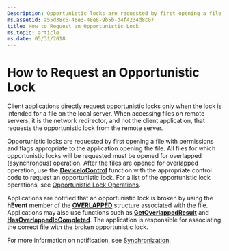 ```yaml
---
Description: Opportunistic locks are requested by first opening a file with permissions and flags appropriate to the application opening the file. All files for which opportunistic locks will be requested must be opened for overlapped (asynchronous) operation.
ms.assetid: a55d38c6-46e3-48e6-9b5b-d4f4234d8c07
title: How to Request an Opportunistic Lock
ms.topic: article
ms.date: 05/31/2018
---
```


# How to Request an Opportunistic Lock

Client applications directly request opportunistic locks only when the lock is intended for a file on the local server. When accessing files on remote servers, it is the network redirector, and not the client application, that requests the opportunistic lock from the remote server.

Opportunistic locks are requested by first opening a file with permissions and flags appropriate to the application opening the file. All files for which opportunistic locks will be requested must be opened for overlapped (asynchronous) operation. After the files are opened for overlapped operation, use the [**DeviceIoControl**](https://docs.microsoft.com/windows/desktop/api/ioapiset/nf-ioapiset-deviceiocontrol) function with the appropriate control code to request an opportunistic lock. For a list of the opportunistic lock operations, see [Opportunistic Lock Operations](opportunistic-lock-operations.md).

Applications are notified that an opportunistic lock is broken by using the **hEvent** member of the [**OVERLAPPED**](https://docs.microsoft.com/windows/desktop/api/minwinbase/ns-minwinbase-overlapped) structure associated with the file. Applications may also use functions such as [**GetOverlappedResult**](https://docs.microsoft.com/windows/desktop/api/ioapiset/nf-ioapiset-getoverlappedresult) and [**HasOverlappedIoCompleted**](https://docs.microsoft.com/windows/desktop/api/winbase/nf-winbase-hasoverlappediocompleted). The application is responsible for associating the correct file with the broken opportunistic lock.

For more information on notification, see [Synchronization](https://docs.microsoft.com/windows/desktop/Sync/synchronization).

 

 



